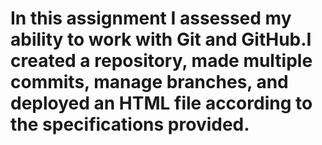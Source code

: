 # In this assignment I assessed my ability to work with Git and GitHub.I created a repository, made multiple commits, manage branches, and deployed an HTML file according to the specifications provided.